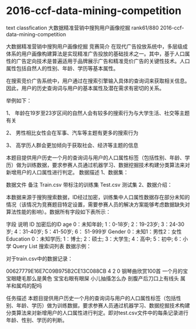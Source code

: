 # 2016-ccf-data-mining-competition
text classfication 大数据精准营销中搜狗用户画像挖掘  rank61/880
2016-ccf-data-mining-competition

大数据精准营销中搜狗用户画像挖掘
竞赛简介
在现代广告投放系统中，多层级成体系的用户画像构建算法是实现精准广告投放的基础技术之一。其中，基于人口属性的广告定向技术是普遍适用于品牌展示广告和精准竞价广告的关键性技术。人口属性包括自然人的性别、年龄、学历等基本属性。

在搜索竞价广告系统中，用户通过在搜索引擎输入具体的查询词来获取相关信息。因此，用户的历史查询词与用户的基本属性及潜在需求有密切的关系。

举例如下：

1、 年龄在19岁至23岁区间的自然人会有较多的搜索行为与大学生活、社交等主题有关

2、 男性相比女性会在军事、汽车等主题有更多的搜索行为

3、 高学历人群会更加倾向于获取社会、经济等主题的信息

本题目提供用户历史一个月的查询词与用户的人口属性标签（包括性别、年龄、学历）做为训练数据，要求参赛人员通过机器学习、数据挖掘技术构建分类算法来对新增用户的人口属性进行判定。 数据描述 1、数据集：

数据文件 
备注 Train.csv 带标注的训练集 Test.csv 测试集
2、数据介绍：

本数据来源于搜狗搜索数据，ID经过加密，训练集中人口属性数据存在部分未知的情况（该情况为竞赛题目特定设置，需要参赛人员的解决方案能够考虑数据缺失对算法性能的影响）。数据所有字段如下表所示：

字段 说明 ID 加密后的ID age 0：未知年龄; 1：0-18岁; 2：19-23岁; 3：24-30岁; 4：31-40岁; 5：41-50岁; 6： 51-999岁 Gender 0：未知1：男性2：女性 Education 0：未知学历; 1：博士; 2：硕士; 3：大学生; 4：高中; 5：初中; 6：小学 Query List 搜索词列表 数据示例：

对于train.csv中的数据记录：

00627779E16E7C09B975B2CE13C088CB 4 2 0 钢琴曲欣赏100首 一个月的宝宝眼睫毛那么是黄色 宝宝右眼有眼屎 小儿抽搐怎么办 剖腹产后刀口上有线头 属羊和属鸡的配吗



任务描述 本题目提供用户历史一个月的查询词与用户的人口属性标签（包括性别、年龄、学历）做为训练数据，要求参赛人员通过机器学习、数据挖掘技术构建分类算法来对新增用户的人口属性进行判定。即对test.csv文件中的每条记录进行年龄、性别、学历的判断。

